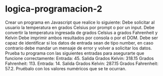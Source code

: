 # logica-programacion-2
Crear un programa en Javascript que realice lo siguiente:
Debe solicitar al usuario la temperatura en grados Celsius por prompt o por un input.
Debe convertir la temperatura ingresada de grados Celsius a grados Fahrenheit y Kelvin
Debe imprimir ambos resultados por consola o por el DOM.
Debe ser capaz de identificar si los datos de entrada sean de tipo number, en caso contrario debe mandar un mensaje de error y volver a solicitar los datos.
Prueba tu programa con las siguientes entradas para asegurarte que funcione correctamente:
Entrada: 
45.
Salida
Grados Kelvin: 318.15
Grados Fahrenheit: 113. 
Entrada:
 14.
Salida
Grados Kelvin: 287.15
Grados Fahrenheit: 57.2. 
Pruébalo con los valores numéricos que se te ocurran.
